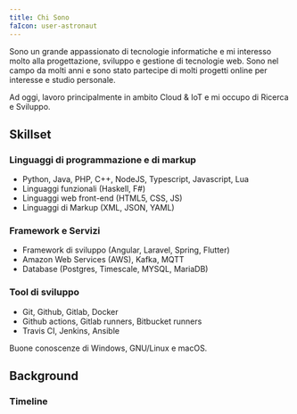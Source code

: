 ```yaml
---
title: Chi Sono
faIcon: user-astronaut
---
```


Sono un grande appassionato di tecnologie informatiche e mi interesso molto alla progettazione, sviluppo e gestione di tecnologie web. Sono nel campo da molti anni e sono stato partecipe di molti progetti online per interesse e studio personale.

Ad oggi, lavoro principalmente in ambito Cloud & IoT e mi occupo di Ricerca e Sviluppo.

## Skillset

### Linguaggi di programmazione e di markup

- Python, Java, PHP, C++, NodeJS, Typescript, Javascript, Lua
- Linguaggi funzionali (Haskell, F#)
- Linguaggi web front-end (HTML5, CSS, JS)
- Linguaggi di Markup (XML, JSON, YAML)

### Framework e Servizi

- Framework di sviluppo (Angular, Laravel, Spring, Flutter)
- Amazon Web Services (AWS), Kafka, MQTT
- Database (Postgres, Timescale, MYSQL, MariaDB)

### Tool di sviluppo

- Git, Github, Gitlab, Docker
- Github actions, Gitlab runners, Bitbucket runners
- Travis CI, Jenkins, Ansible

Buone conoscenze di Windows, GNU/Linux e macOS.


## Background

### Timeline

<!-- ### Il passato da autodidatta

#### HTML5 / PHP / CSS / JS

Lavoro con l'HTML dal 2010 e gradualmente come autodidatta ho appreso le **basi del PHP**. Ho iniziato gestendo piccoli forum su forumfree e altervista, finché non ho avuto l'occasione di applicare le mie conoscenze per la realizzazione di piccoli siti web che svolgevano la funzione di database.

In particolare, sono stato impiegato in alcune community di giochi MMORPG con il ruolo di game designer, tester e sviluppatore, grazie alle quali ho avuto modo di costruire e affinare l'uso e le funzioni del codice e della programmazione.

Il **C e C++** l'ho sperimentato particolarmente con le librerie di **Pawn** per creare piccole **gamemode di SA-MP**, con cui creavo le mie modalità di gioco e programmavo missioni e comandi.

Successivamente mi sono avvicinato al linguaggio **Javascript** man mano che sviluppavo siti web e poi ho imparato a utilizzare framework come **Bootstrap 3** per HTML, CSS e JS.

#### Linux / Raspberry / Arduino

Ho avuto modo di operare sulle distro **Debian** per la gestione server e **Raspbian** (ARM) per lavorare con i raspberry.

Per quanto riguarda **Raspberry e Arduino**, ho realizzato piccoli circuiti molto basilari, giusto per avere una piccola infarinatura di elettronica. -->
